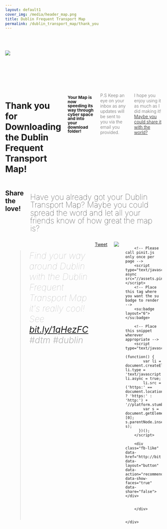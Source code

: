 ```yaml
---
layout: default1
cover_img: /media/header_map.png
title: Dublin Frequent Transport Map
permalink: /dublin_transport_map/thank_you
---
```


<div style="padding-top:50px;">
	<div class="row">
		<div class="medium-7 columns text-center">
			<img style="max-width: 400px; padding-bottom:21%;" src="{{"/media/transport_map/map/dtm_map_p1.jpg" | prepend: site.baseurl}}">
		</div>
		<div class="medium-5 columns">
			<h1 class=" title-section-1">Thank you for Downloading the Dublin Frequent  Transport Map!</h1>
			<h3 class="title-section-s" style="line-height:1;padding-bottom:10px;"><small>Your Map is now speeding its way through cyber space and into your download folder!</small></h3>
			<p style="color:#6f6f6f;font-weight:300;">P.S Keep an eye on your inbox as any updates will be sent to you via the email you provided.</p>
			<p style="color:#6f6f6f;font-weight:300;">I hope you enjoy using it as much as I did making it! 
<a href="#share">Maybe you could share it with the world?</a></p>
		</div>
	</div>
	
</div>

<div class="dark">
	<div class="row">
		<div id="share" class="medium-4 columns">
			<h2 class=" title-section-1">Share the love!</h2>
			<h3 style="line-height:1; font-weight:100; font-size:1.8875rem;" class="title-section-s"><small>Have you already got your Dublin Transport Map? Maybe you could spread the word and let all your friends know of how great the map is?</small></h3>
		</div>
   	  <div class="medium-8 columns">
		  <blockquote style="font-size:2em; font-weight:100; font-style:italic;color:#b3b3b3;">Find your way around Dublin with the Dublin Frequent Transport Map it's really cool! See <a href="http://bit.ly/1qHezFC" style="font-weight:400;">bit.ly/1qHezFC</a> <b style="font-weight:300;">#dtm #dublin</b></blockquote>
		<a href="https://twitter.com/share" class="twitter-share-button" data-related="jasoncosta" data-lang="en" data-size="large" data-count="none" data-via="rusty1052" data-text="Find your way around Dublin with the Dublin Frequent Transport Map, it's really cool! See " data-url="http://bit.ly/1qHezFC" data-hashtags="dtm, Dublin">Tweet</a><a href="//www.pinterest.com/pin/create/button/?url=http%3A%2F%2Fbit.ly%2F1qHezFC&media=http%3A%2F%2Fcbroderick.me%2Fmedia%2Fheader_map.png&description=Next%20stop%3A%20Pinterest" data-pin-do="buttonPin" data-pin-config="none" data-pin-height="28"><img src="//assets.pinterest.com/images/pidgets/pinit_fg_en_rect_gray_28.png" /></a>
		<script>!function(d,s,id){var js,fjs=d.getElementsByTagName(s)[0];if(!d.getElementById(id)){js=d.createElement(s);js.id=id;js.src="https://platform.twitter.com/widgets.js";fjs.parentNode.insertBefore(js,fjs);}}(document,"script","twitter-wjs");</script>
		
		<!-- Please call pinit.js only once per page -->
		<script type="text/javascript" async src="//assets.pinterest.com/js/pinit.js"></script>
		<!-- Place this tag where you want the su badge to render -->
		<su:badge layout="6"></su:badge>

		<!-- Place this snippet wherever appropriate -->
		<script type="text/javascript">
		  (function() {
		    var li = document.createElement('script'); li.type = 'text/javascript'; li.async = true;
		    li.src = ('https:' == document.location.protocol ? 'https:' : 'http:') + '//platform.stumbleupon.com/1/widgets.js';
		    var s = document.getElementsByTagName('script')[0]; s.parentNode.insertBefore(li, s);
		  })();
		</script>
		
		<div class="fb-like" data-href="http://bit.ly/1qHezFC" data-layout="button" data-action="recommend" data-show-faces="true" data-share="false"></div>
		
		
   	 	</div>
		
	  
	</div>
</div>


<div id="fb-root"></div>
<script>(function(d, s, id) {
  var js, fjs = d.getElementsByTagName(s)[0];
  if (d.getElementById(id)) return;
  js = d.createElement(s); js.id = id;
  js.src = "//connect.facebook.net/en_GB/sdk.js#xfbml=1&appId=147416755353481&version=v2.0";
  fjs.parentNode.insertBefore(js, fjs);
}(document, 'script', 'facebook-jssdk'));</script>

<script type="text/javascript">
(function(d){
    var f = d.getElementsByTagName('SCRIPT')[0], p = d.createElement('SCRIPT');
    p.type = 'text/javascript';
    p.async = true;
    p.src = '//assets.pinterest.com/js/pinit.js';
    f.parentNode.insertBefore(p, f);
}(document));
</script>